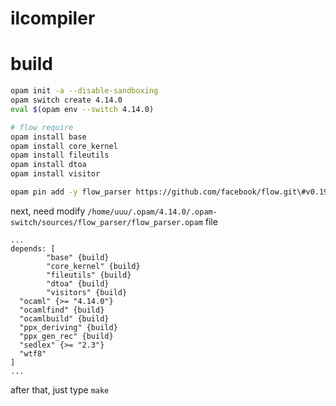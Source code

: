 # ilcompiler

# build 
```bash 
opam init -a --disable-sandboxing
opam switch create 4.14.0
eval $(opam env --switch 4.14.0)

# flow require
opam install base 
opam install core_kernel 
opam install fileutils
opam install dtoa
opam install visitor

opam pin add -y flow_parser https://github.com/facebook/flow.git\#v0.192.0

```
next, need modify  `/home/uuu/.opam/4.14.0/.opam-switch/sources/flow_parser/flow_parser.opam` file 
```
...
depends: [
        "base" {build}
        "core_kernel" {build}
        "fileutils" {build}
        "dtoa" {build}
        "visitors" {build}
  "ocaml" {>= "4.14.0"}
  "ocamlfind" {build}
  "ocamlbuild" {build}
  "ppx_deriving" {build}
  "ppx_gen_rec" {build}
  "sedlex" {>= "2.3"}
  "wtf8"
]
...

```
after that, just type `make`



